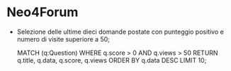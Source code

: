 Neo4Forum
=========

- Selezione delle ultime dieci domande postate con punteggio positivo e numero di visite superiore a 50;

  MATCH (q:Question)
  WHERE q.score > 0 AND q.views > 50
  RETURN q.title, q.data, q.score, q.views
  ORDER BY q.data DESC
  LIMIT 10;
